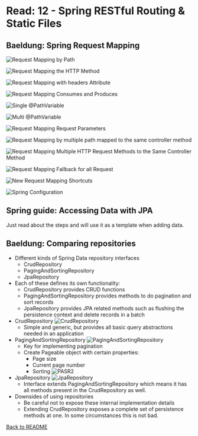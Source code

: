 # Read: 12 - Spring RESTful Routing & Static Files

## Baeldung: Spring Request Mapping

![Request Mapping by Path](img/requestMapping2.PNG)

![Request Mapping the HTTP Method](img/requestMapping3.PNG)

![Request Mapping with headers Attribute](img/requestMapping4.PNG)

![Request Mapping Consumes and Produces](img/requestMapping5.PNG)

![Single @PathVariable](img/requestMapping6.PNG)

![Multi @PathVariable](img/requestMapping7.PNG)

![Request Mapping Request Parameters](img/requestMapping8.PNG)

![Request Mapping by multiple path mapped to the same controller method](img/requestMapping9.PNG)

![Request Mapping Multiple HTTP Request Methods to the Same Controller Method](img/requestMapping10.PNG)

![Request Mapping Fallback for all Request](img/requestMapping11.PNG)

![New Request Mapping Shortcuts](img/requestMapping12.PNG)

![Spring Configuration](img/requestMapping13.PNG)

## Spring guide: Accessing Data with JPA

Just read about the steps and will use it as a template when adding data.

## Baeldung: Comparing repositories

- Different kinds of Spring Data repository interfaces
  - CrudRepository
  - PagingAndSortingRepository
  - JpaRepository
- Each of these defines its own functionality:
  - CrudRepository provides CRUD functions
  - PagingAndSortingRepository provides methods to do pagination and sort records
  - JpaRepository provides JPA related methods such as flushing the persistence context and delete records in a batch
- CrudRepository
![CrudRepository](img/repositories.PNG)
  - Simple and generic, but provides all basic query abstractions needed in an application
- PagingAndSortingRepository
![PagingAndSortingRepository](img/repositories2.PNG)
  - Key for implementing pagination
  - Create Pageable object with certain properties:
    - Page size
    - Current page number
    - Sorting
![PASR2](img/repositories3.PNG)
- JpaRepository
![JpaRepository](img/repositories4.PNG)
  - Interface extends PagingAndSortingRepository which means it has all methods present in the CrudRepository as well.
- Downsides of using repositories
  - Be careful not to expose these internal implementation details
  - Extending CrudRepository exposes a complete set of persistence methods at one. In some circumstances this is not bad.

[Back to README](README.md)
